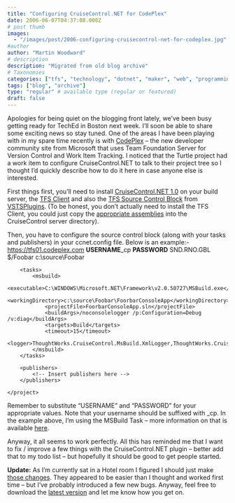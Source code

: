 ```yaml
---
title: "Configuring CruiseControl.NET for CodePlex"
date: 2006-06-07T04:37:08.000Z
# post thumb
images:
  - "/images/post/2006-configuring-cruisecontrol-net-for-codeplex.jpg"
#author
author: "Martin Woodward"
# description
description: "Migrated from old blog archive"
# Taxonomies
categories: ["tfs", "technology", "dotnet", "maker", "web", "programming"]
tags: ["blog", "archive"]
type: "regular" # available type (regular or featured)
draft: false
---
```

Apologies for being quiet on the blogging front lately, we’ve been busy getting ready for TechEd in Boston next week.  I’ll soon be able to share some exciting news so stay tuned.  One of the areas I have been playing with in my spare time recently is with [CodePlex](http://www.codeplex.com/) – the new developer community site from Microsoft that uses Team Foundation Server for Version Control and Work Item Tracking.  I noticed that the Turtle project had a work item to configure CruiseControl.NET to talk to their project tree so I thought I’d quickly describe how to do it here in case anyone else is interested.

First things first, you’ll need to install [CruiseControl.NET 1.0](http://ccnet.thoughtworks.com/) on your build server, the [TFS Client](http://download.microsoft.com/download/2/a/d/2ad44873-8ccb-4a1b-9c0d-23224b3ba34c/VSTFClient.img) and also the [TFS Source Control Block](http://prdownloads.sourceforge.net/vstsplugins/ccnet_vsts_plugin_1_2_0_bin.zip?download) from [VSTSPlugins](http://vstsplugins.sourceforge.net/).  (To be honest, you don’t actually need to install the TFS Client, you could just copy the [appropriate assemblies](http://vstsplugins.sourceforge.net/index.php/archives/news/2006/11) into the CruiseControl server directory).

Then, you have to configure the source control block (along with your tasks and publishers) in your ccnet.config file.  Below is an example:-
<cruisecontrol> 
    <project name="CodeplexExample"> 
        <sourcecontrol type="vsts" autoGetSource="true" applyLabel="false"> 
            <server>https://tfs01.codeplex.com</server> 
            <username>**USERNAME**_cp</username> 
            <password>**PASSWORD**</password> 
            <domain>SND.RNO.GBL</domain> 
            <project>$/Foobar</project> 
            <workingDirectory>c:\source\Foobar</workingDirectory> 
        </sourcecontrol> 

        <tasks> 
            <msbuild> 
                <executable>C:\WINDOWS\Microsoft.NET\Framework\v2.0.50727\MSBuild.exe</executable> 
                <workingDirectory>c:\source\Foobar\FoorbarConsoleApp</workingDirectory> 
                <projectFile>FoorbarConsoleApp.sln</projectFile> 
                <buildArgs>/noconsolelogger /p:Configuration=Debug /v:diag</buildArgs> 
                <targets>Build</targets> 
                <timeout>15</timeout> 
                <logger>ThoughtWorks.CruiseControl.MsBuild.XmlLogger,ThoughtWorks.CruiseControl.MsBuild.dll</logger> 
            </msbuild> 
        </tasks> 
         
        <publishers> 
            <!-- Insert publishers here --> 
        </publishers> 
         
    </project> 
</cruisecontrol>

Remember to substitute “USERNAME” and “PASSWORD” for your appropriate values.  Note that your username should be suffixed with _cp.  In the example above, I’m using the MSBuild Task – more information on that is available [here](http://confluence.public.thoughtworks.org/display/CCNET/MsBuild+Task).

Anyway, it all seems to work perfectly.  All this has reminded me that I want to fix / improve a few things with the CruiseControl.NET plugin – better add that to my todo list – but hopefully it should be good to get people started.

**Update:**  As I’m currently sat in a Hotel room I figured I should just make [those changes](http://vstsplugins.sourceforge.net/index.php/archives/news/2006/13).  They appeared to be easier than I thought and worked first time – but I’ve probably introduced a few new bugs.  Anyway, feel free to download the [latest version](http://vstsplugins.sourceforge.net/index.php/downloads/) and let me know how you get on.